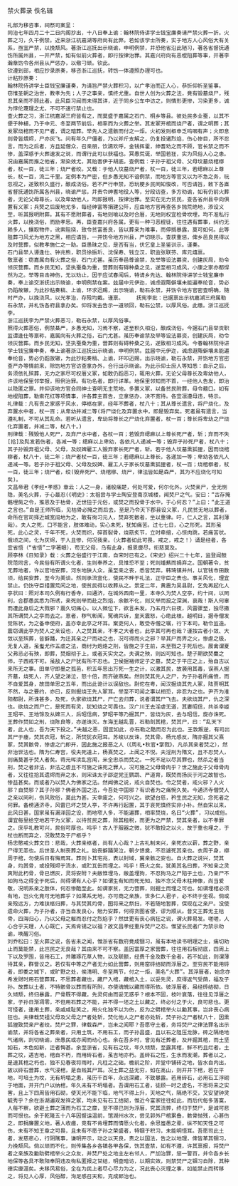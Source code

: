 禁火葬录
佚名辑


    礼部为移咨事，祠祭司案呈：
    同治七年四月二十二日内阁抄出，十八日奉上谕：翰林院侍讲学士钱宝廉奏请严禁火葬一折。火葬之习，久干例禁。近来浙江杭嘉湖等府尚有此弊。若如该学士所奏，实于地方人心风俗大有关系，亟宜严禁，以挽颓风。著浙江巡抚出示晓谕，申明例禁，并恐他省沿此陋习，著各省督抚通饬所属州县，一并严禁，如有似前火葬者，即行按律治罪。其嘉兴府向有恶棍阻葬等事，并著李瀚章饬令各州县从严惩办，以儆刁顽。钦此。
    钦遵到部，相应抄录原奏，移咨浙江巡抚，转饬一体遵照办理可也。
    计粘抄原奏：
    翰林院侍讲学士臣钱宝廉谨奏，为请旨严禁火葬积习，以广孝治而正人心，恭折仰祈圣鉴事。
    窃惟圣朝之治世，教孝为先；人子之事亲，慎终尤重。自世人创为火葬之法，竟有毁墓烧尸，残忍其亲而不顾此者。此风臣习闻而未得其详，近于同乡公车中访之，则情形更惨，习染更多，诚为悖伦蔑理之尤，不可不速行禁止也。
    查火葬之习，浙江杭嘉湖三府皆有之，而莫盛于嘉属之石门、桐乡等县。彼处民多业蚕，以其不便于种植，乃于中元、冬至两节前后，相率而为火葬之举。其发冢开棺而烧尸者，谓之明葬；其发冢烧棺而不见尸者，谓之暗葬。举先人之遗骸而付之一炬。火初发则柩申乏呜咽有声；火即息则骨皆煨烬，尸亦灰飞。问有年久尸僵者，乃以斧斤支解之，仍复投诸烈焰，伤心惨目，所不忍言。而为之后者，方且延僧众，召亲朋，饮讌欢呼，金钱挥霍，绅耆劝之而不顾，官长禁之而不惨，盖深惑于火葬速发之说，而谓行此可以获福也。冥愚荒诞，举国若狂，实为风俗人心之患。况由嘉属而推之他省，渐染效尤，其贻害伊于胡底。查例载：子孙于祖父母、父母坟墓烧棺槨者，杖一百，徒三年；烧尸者绞。又载：于他人坟墓烧尸者，杖一百，徒三年，若缌麻以上尊长，杖一百，流二千里。定例本为严密，但乡愚无知不谙例禁，而地方等官又以为不急之务，玩忽视之，遂致积久盛行，酿成浇俗。若不严行申禁，恐玩梗乡民罔知悛改，可否请旨，敕下各直省督抚通饬所属各州县，晓谕严惩，并责令绅耆地役人等，分段访查，多方劝谕，如有仍前火葬者，无论父母尊长，以及卑幼他人，均即报明，按律治罪。至实在无力贫民，查各省州县中向俱置有义冢；兵燹之后废地尤多，每经绅富等捐建公阡，应由地方官再查各乡抛荒绝地，添设义茔，听其报明附葬。其有不愿附葬者，有地则喻以及时合厝，无地则权宜检骨坎埋，均不准私行火葬，以挽浇俗，而励孝思。再，臣查嘉兴府各属，更有一种刁恶棍徒，往往遇有葬事，纠约无赖多人，攘取物件，讹索阻挠，致令贫富善良，皆以葬亲为难事，而停搁暴露，莫可如何。此等阻葬刁风尤为地方之黑，相应请旨，一并饬令地方州县，严切晓示，查获重惩，俾乡邑良民得以及时营葬，似教孝施仁之一助。臣愚昧之见，是否有当，伏乞皇上圣鉴训示。谨奏。
    石门县举人谭逢仕、钟兆熊，职员徐振圻、沈保寿、钱立汉，职监张联芬、库元熺禀。
    敬禀者：窃嘉属向有火葬之俗，石门尤甚。虽历奉邑尊谕禁，及举等设法募资，创建灰局，劝令领灰营葬。而乡民无知，坚执蚕桑为重，营葬则有碍种桑之见，遂至相习成风，小康之家亦都悍然为之。举等目击神伤，无以劝止，因于应试春闱后，特请乡先达、翰林院侍讲学士钱宝廉申奏，奉上谕交浙抚出示晓谕，申明例禁在案。兹届中元伊迩，诚虑遐陬僻壤未能遍奉纶音，势必仍蹈故辙，为此抄粘奏稿、上谕，环求迅赐，出示晓谕，勒石永禁，并饬令地方官密查明确，随时严办，以挽浇风，以光孝治，存殁均戴。谨禀。    抚宪李批：已据禀出示杭嘉湖三府属勒石永禁，并札饬各府县拿办矣。仰将发去告示一道领回，勒石公禁，以厚风俗。此缴。浙江巡抚李。
    浙江巡抚李为严禁火葬恶习，勒石永禁，以厚风俗事。
    照得火葬恶俗，例禁綦严，乡愚无知，习焉不察，遂至积久相沿，酿成浇俗。今据石门县举贡职监谭逢仕等禀称，嘉属向有火葬之俗，石门尤甚。虽历奉谕禁及举等设法募资，创建灰局，劝令领灰营葬。而乡民无知，坚执蚕桑为重，营葬则有碍种桑之见，遂致相习成风。今春翰林院侍讲学士钱宝廉申奏，奉上谕著浙江巡抚出示晓谕，申明例禁。兹届中元伊迩，诚虑遐陬僻壤未能遍奉纶音，势必仍蹈故辙，为此抄粘奏稿、上谕，环叩迅赐，出示晓谕，勒石永禁，并饬地方官密查严办等情前来，除饬地方官访查拿办外，合行出示晓谕。为此示仰士庶人等知悉：自示之后，务须依礼殡葬，无力之家尽可权厝义冢，如敢仍蹈恶习，辄用火葬，无论父母尊长及卑幼他人，许该地保里邻举报，照例治罪。有功名者，即行详革。地保里邻知而不首，一经他人告发，即治以隐匿之罪。并仰该地方官会同绅士查明无主荒地，多置义冢，以备贫民附葬，毋令藉口。如有地棍阻葬，勒索花红等项情事，许各葬主首告，立拿惩办，决不宽待。各宜凛遵毋违，特示。
    礼律载：凡有丧之家惑于风水，停柩在家，经年不葬者，杖八十；其从尊长遗言，将尸烧化，及弃置水中者，杖一百；从卑幼并减二等(将尸烧化及弃置水中，即是毁弃矣。死者虽有遗言，当遵礼制，不可从其乱命。若听从遗言，卑幼将尊长之尸烧化弃置者，杖一百；尊长将卑幼之尸烧化弃置者，并减二等，杖八十。)
    刑律载：残毁他人死尸，及弃尸水中者，各杖一百；若毁弃缌麻以上尊长死尸者，斩；弃而不失[拾]及髡发若伤者，各减一等；缌麻以上卑幼，各依凡人递减一等；毁弃子孙死尸者，杖八十；其子孙毁弃祖父母、父母，及奴婢雇工人毁弃家长死尸者，斩。若于他人坟墓熏狐狸，因而烧棺槨者，杖八十，徒二年；烧尸者杖一百，徒三年；若缌麻以上尊长，各递加一等；卑幼各依凡人递减一等。若子孙于祖父母、父母及奴婢、雇工人于家长坟墓熏狐狸者，杖一百；烧棺槨者，杖一百，徒三年；烧尸者，绞(毁弃死尸、烧棺槨、烧尸，律法皆如是森严，其为不应烧化可知矣)。
    文昌帝君《孝经•孝感》章云：人之一身，诸般痛楚，何处可爱，何尔化外。火焚亲尸，全无恻隐，美名火葬，于心最忍(《明史》：太祖尝与学士陶安登南京城楼，闻焚尸之气。安曰：“古存掩骼埋胔之令，推恩及于枯骨，近世狃于元俗，或焚之而投骨于水中，于心何忍？”上曰：“此王道之言也。”自是王师所临，见枯骨必掩之而后去，至是乃令天下郡县设义冢，凡民贫无地以葬者，命所在官司择近城宽阔地为之，敢有徇习元人，焚弃死骸者，坐以重律。吁，仁人之言，其利薄哉）。夫人之死，口不能言，肢体难动，实心未死，犹知痛苦。过七七日，心之形死。其形虽死，此心之灵，千年不死，火焚而炽，碎首裂骨，烧筋炙节，立时牵缩，心惊肉跳，若痛苦状。俄顷之间，化为灰烬，于人且惨，何况我亲。（火葬者如此可畏，戒之，戒之！）诵是经者，各宜省悟（“省悟”二字著眼），苟无父母，乌有此身，报恩靡尽，衔慈莫及。
    顾亭林《日知录》载：火葬之俗盛行于江南，自宋时已有之。《宋史》绍兴二十七年，监登闻鼓院范同言，今民俗有所谓火化者，生则奉养之，具惟恐不至；死则燔爇而捐弃之。国朝著令，贫无葬地者，许以官地安葬，河东地狭人众，虽至亲之丧，悉皆焚弃。韩琦镇并州，以官钱市田数顷，给民安葬，至今为美谈。然则承流宣化，使民不畔于礼法，正守臣之责也。事关风化，理宜禁止。仍饬守臣措置荒闲之地，使贫民得以收葬从之。景定二年，黄震为吴县尉，乞免再起化人亭状曰：照对本司久例有行香寺，曰通济，在城外西南一里，本寺久为焚人空亭，约十间，以罔利，合郡愚民悉为所诱，亲死则举而赴之烈焰，余骸不化，则又举而投之深渊，哀哉！斯人何辜而遭此身后之大戮邪？震久切痛心，以人微位下，欲言未发。乃五月六日夜，风雷骤至，独尽撒其所谓焚人之亭而去之。意者，秽气彰闻，冤魂共诉，皇天震怒，心绝此根。越明日，据寺僧发觉陈状，为之备申使府，盖亦幸此亭之坏耳。案吏何人，敢受寺僧之嘱，行下本司，勒令监造。震窃谓此亭为焚人之亲设也，人之焚其亲，不孝之大者也，此亭其可再也哉？谨按古者小敛、大敛以至殡葬，皆擗踊，为迁其亲之尸而动之也，况可得而火之邪？举其尸而畀之火，惨虐之极，无复人道，虽蚩尤作五虐之法，商纣为炮烙之刑，皆施之于生前，未至戮之于死后也。展禽谓夏父弗忌必有殃，即葬，焚烟彻于上，或者天实灾之。夫谓之殃，则凶可知也。楚子期欲焚麋之师，子西戒不可。虽敌人之尸犹有所不忍也。卫侯掘褚师定子之墓，焚之于平庄之上，殆自古以来所无之事。田单守即墨之孤邑，积五年思出万死一生之计，以激其民，故袭用其毒，误燕人掘齐墓，烧死人，齐人望之涕泣，怒十倍，而齐破燕矣。然则焚其先人之尸，为子孙者所痛愤，而不自爱其身，故田单思之五年，而出此诡计以误敌也。尉佗在粤，闻汉掘烧其先人冢，陆贾明其不然，与之要约，亦曰，反则掘烧王先人冢耳。举至不可闻之事以相恐，非忍为之也。尹齐为淮阳都尉，所诛甚多，及死，仇家欲烧其尸，尸亡去归葬，说者谓其尸飞去。夫欲烧其尸，仇之深也。欲烧之而尸亡，是死而有灵，犹知烧之可畏也。汉广川王去淫虐无道，其妻昭信，共杀幸姬王昭平、王地馀及从婢三人，后昭信病，梦昭平等乃掘其尸，皆烧为灰，去与昭信，旋亦诛死。王葬作焚如之刑，烧陈良等，亦遂诛灭。东海王越乱晋，石勒剖其棺，焚其尸，曰：“乱天下者，此人也，吾为天下投之。”夫越之恶，固宜如此，亦石勒之酷而忍为此也。王敦叛逆，有司出其尸于瘗，焚其衣冠，斩之，所焚犹衣冠耳。苏峻以反诛，焚其骨。杨元感反，隋亦掘其父熹冢，焚其骸骨，惨虐之门即开，因此施之报恶之人（《周礼•秋官•掌戮》，凡杀其亲者焚之），然非治世法也。隋为仁寿宫，役夫死道上，杨熹焚之，上闻之不悦。夫淫刑为隋文，且不忍焚人，则痛莫甚于焚人者矣。蒋元晖渎乱宫闱，米全忠杀而焚之。一死不足以尽其罪也，然杀之者当刑，焚之者非法，非法之虐且不可施之诛死之罪人，况可施之父母骨肉乎？世之施此于父母骨肉者，又往往拾其遗烬而弃之水，则宋诛太子邵逆党王鹦鹉、严道育，既焚而扬灰于河之故智也，惨益甚矣。而或者乃以焚人为佛家之法。然闻佛之说，戒火自焚也。令之焚者，戒火邪？人火邪？自焚邪？其子孙邪？佛者外国之法，今吾处中国邪？有识者为之痛惋久矣。今通济寺僧焚人之亲以罔利，伤风败俗，莫此为甚。天幸废之，何可兴之。欲望台慈，矜生民之无知，念死者之何罪。备榜通济寺，风雷已坏之焚人亭，不许再行起置，其于哀死慎终实非小补。然自宋以来，此风日甚，国家虽有漏泽园之设，而地窄人多，不能遍葬，相率焚烧，名曰“火葬”，习以成俗。谓宜每里给空地若干为义冢，以待贫民之葬，除其租税，而更为之严禁，焚其亲者，以不孝罪之。庶乎礼教可兴，民俗可厚也。呜乎！古人于服器之微，犹不敢投之以火，故于重也埋之，于杖也断而弃之，况敢焚及于尸柩乎？
    杨忠憨戒火葬文曰：悲哉，火葬亲柩者，尚有人心哉？上古礼制未兴，亲死衣以薪，葬之野，亲尸得无恙也。后世圣人制丧葬之礼，始丧擗踊哭泣，朝夕馈奠，不忍遽死其亲也。衣周于身，槨周于棺，勿使后日有悔焉耳。葬则卜其宅兆，表以封域，冀亲骸之安也。自火葬之说兴，焚其身，灼其骨，或投残烬于流水，或贮瓦缶而埋之。呜乎！既火之矣，犹美其名曰葬，不知亲之灵爽附此朽骨，骨已燃灰，灵将安附？夫敝惟埋马，敝盖埋狗，不忍狗马之尸陷于土也，乃亲尸不如狗马之得全于死后，尚得谓有人心乎？如谓生有知而死无知，独不念父母木柱神像，尚当爱敬，况明系亲之肢体，何忍惨酷至此。如谓家贫，无力营葬，则掘土而埋之可也。如谓埋棺必须有地，岂火化竟可无地葬乎？如果系无地，亦可商之亲族，世多仁人君子，必不终于坐视。倘或亲殁远方，力难挟柩归葬，与其焚其灼骨，图将来之祭扫，不若随地暂葬，保现在之亲尸。没使遗命火葬，为子孙者，亦当自发良心，勉力安葬，何得贪图省便，谬为顺从。昔文王葬无主枯骨，四海归心，乃以父母之躯而忍付之烈焰乎？然世更有丧心病狂之说，谓火葬易发。嗟嗟，人心合乎天理，人心既亡，天焉肯锡之以福？故文昌孝经重斥焚尸之忍。惟望长民者广为禁示劝谕，唤醒习俗。
    刘乔松曰：至火葬之说，各省未之闻，惟浙省有数府竟成锢习，虽有本地读书明理之士，痛切劝止而莫能禁，此岂民之无良哉？其由来不可不察。盖因富厚之家营葬，往往用石板彻底，四周上下以及罗围，皆用石工，并雕琢花草人物，以及联额，经费千金及数千金者。若不如此，则谓薄待其亲，群訾议之。若仅有中等之产者无力如此营葬，则用窑砖结砌而浮厝之。至穷民不能用砖者，即委之城下，或旷野之处，俟清明、冬至两节，付之一炬，美名“火葬”。其浮厝者，始念亦希发财时用石营葬耳，不思葬者藏也，藏尸入棺，藏棺入土，以妥先灵，庶得返气受荫，福及子孙。故葬以土者，不特骸骨以葬而有所附，亦使魂魄以藏而得所依。彼浮厝者，虽经砖结砌，日久倾颓，终归暴露，尸骨既不得藏，先灵何由而妥无惑乎？根本不固，枝叶衰落，往往见浮厝之家，子孙日渐凋零，不但用石葬之不能，并不得一坯之土以藏之，终必付之于火，良可悲也。更可怪者，逢用土葬，亲戚咸耻笑之，用火化独不以为伤，反为之劈棺举火以勷其事，岂非丧心病狂也。夫律载焚祖父母及父母之尸者处斩，焚化他人之尸者亦处斩，焚子孙之尸者杖八十，因熏狐狸致焚亲尸者绞。焚尸之罪，律载森严，岂未之闻耶？吾愿守土者，务将焚尸之律法罪名出示谕禁，并将各省之葬亲者，只用土筑，不用石工，而子孙昌盛，且以石之阻压龙脉，砖之隔绝地气诸病，剀切晓谕，庶愚民或亦闻而动心也。余在吾乡时，曾见有迁葬者，及开掘其棺，而土坚如石，木色如新，迁者悔甚。余至浙省，见有石之坟，年久倾颓，至露其棺，鲜不朽且烂者。土葬之坟，遇吉地，棺自不朽，而用砖石者，虽吉地亦朽。盖砖石之性，生水而发潮，葬者以之，是速其棺之朽也，独不见春夜将雨时，凡柱之之础，檐前之阶，并堂中铺砖之地，皆水自内出，故以砖石营葬，水气浸棺，是自贱其尸耳。况土葬之益无穷，如在高山，则开井下棺，若在平地，可培土为坟，无有坍塌之患，虽历千百年，永远深藏，不致暴露。若用砖石，必用石工浮砌于地面，并开门户以纳棺，年久未有不坍塌者。吾谓用石工者，徒顾一时之虚名，不思将来之实害，且上下四周皆用石砌，使天光不能下临，地气不得上升，天地之气，隔绝不交，又安望钟灵毓秀乎？余在浙湖遍观发祥之冢，均未见有石工结砌，惟近今富家往往如此，而后代每多落寞，人每不察，欲避土葬之薄而为石工之靡，至不得已则为浮厝，究其流弊，终归于焚尸，是诚可悲而可恨也。余于乾隆五十八年因督运温前，馆湖州水次，尝见郭外尸棺累叠，骸骨抛残，心甚伤之，即捐廉置义地，著人收瘗，竞有不肯埋葬而情愿火化者。余思蚩愚之辈，纵不知天性之可伤，未有不知王章之可畏，且未有不愿子孙之荣盛者，特锢于积习，未能明悟耳。吾愿司此土者，发慈悲心，行阴隲事，谦明开示，动之以天良，责之以国法，告之以地理，俾皆革其锢习，力挽颓风。倘以顽而不化，则传集各乡各镇各甲各保，饬其查禁，如有不遵，许其禀报，将焚尸者之亲族及勷助劈棺举火之众友，并焚尸处之地主左右邻人，严加治罪，惩一警百，并令各乡长地保等各具不敢阳奉阴违及徇私匿报之甘结，明查暗访，以期实效，则禁焚尸之锢习自除，其种德实靡涯矣。夫移风易俗，全在为民上者尽心尽力为之，况此丧心灭理之事，如能禁止而转移之，将见人心厚，风俗醇，洵足感召天和，克成郅治也。
